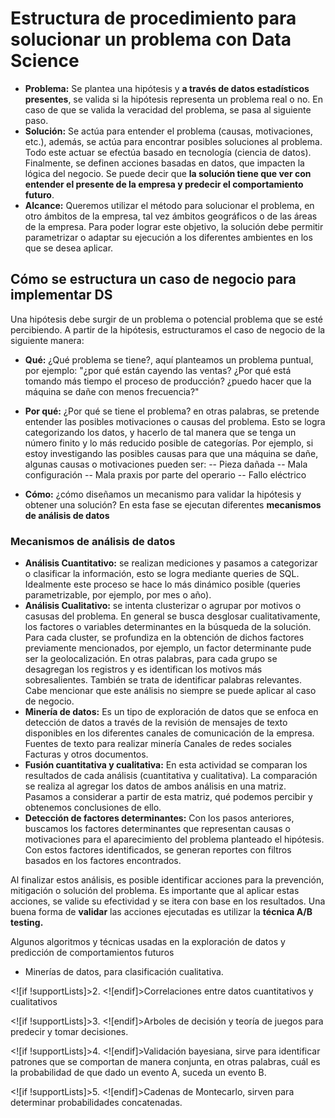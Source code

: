 # Estructura de procedimiento para solucionar un problema con Data Science

 - **Problema:** Se plantea una hipótesis y **a través de datos estadísticos presentes**, se valida si la hipótesis representa un problema real o no. En caso de que se valida la veracidad del problema, se pasa al siguiente paso.
 - **Solución:** Se actúa para entender el problema (causas, motivaciones, etc.), además, se actúa para encontrar posibles soluciones al problema. Todo este actuar se efectúa basado en tecnología (ciencia de datos). Finalmente, se definen acciones basadas en datos, que impacten la lógica del negocio. Se puede decir que **la solución tiene que ver con entender el presente de la empresa y predecir el comportamiento futuro**.
 - **Alcance:** Queremos utilizar el método para solucionar el problema, en otro ámbitos de la empresa, tal vez ámbitos geográficos o de las áreas de la empresa. Para poder lograr este objetivo, la solución debe permitir parametrizar o adaptar su ejecución a los diferentes ambientes en los que se desea aplicar.
## Cómo se estructura un caso de negocio para implementar DS

Una hipótesis debe surgir de un problema o potencial problema que se esté percibiendo. A partir de la hipótesis, estructuramos el caso de negocio de la siguiente manera:

 - **Qué:** ¿Qué problema se tiene?, aquí planteamos un problema puntual, por ejemplo: "¿por qué están cayendo las ventas? ¿Por qué está tomando más tiempo el proceso de producción? ¿puedo hacer que la máquina se dañe con menos frecuencia?"
 
 - **Por qué:** ¿Por qué se tiene el problema? en otras palabras, se pretende entender las posibles motivaciones o causas del problema. Esto se logra categorizando los datos, y hacerlo de tal manera que se tenga un número finito y lo más reducido posible de categorías. Por ejemplo, si estoy investigando las posibles causas para que una máquina se dañe, algunas causas o motivaciones pueden ser:
 -- Pieza dañada
 -- Mala configuración
 -- Mala praxis por parte del operario
 -- Fallo eléctrico
 
 - **Cómo:** ¿cómo diseñamos un mecanismo para validar la hipótesis y obtener una solución? En esta fase se ejecutan diferentes **mecanismos de análisis de datos**

### Mecanismos de análisis de datos

 - **Análisis Cuantitativo:** se realizan mediciones y pasamos a categorizar o clasificar la información, esto se logra mediante queries de SQL. Idealmente este proceso se hace lo más dinámico posible (queries parametrizable, por ejemplo, por mes o año).
 - **Análisis Cualitativo:** se intenta clusterizar o agrupar por motivos o casusas del problema. En general se busca desglosar cualitativamente, los factores o variables determinantes en la búsqueda de la solución. Para cada cluster, se profundiza en la obtención de dichos factores previamente mencionados, por ejemplo, un factor determinante pude ser la geolocalización. En otras palabras, para cada grupo se desagregan los registros y es identifican los motivos más sobresalientes. También se trata de identificar palabras relevantes. Cabe mencionar que este análisis no siempre se puede aplicar al caso de negocio.
 - **Minería de datos:** Es un tipo de exploración de datos que se enfoca en detección de datos a través de la revisión de mensajes de texto disponibles en los diferentes canales de comunicación de la empresa. Fuentes de texto para realizar minería Canales de redes sociales Facturas y otros documentos.
 - **Fusión cuantitativa y cualitativa:** En esta actividad se comparan los resultados de cada análisis (cuantitativa y cualitativa). La comparación se realiza al agregar los datos de ambos análisis en una matriz. Pasamos a considerar a partir de esta matriz, qué podemos percibir y obtenemos conclusiones de ello.
 - **Detección de factores determinantes:** Con los pasos anteriores, buscamos los factores determinantes que representan causas o motivaciones para el aparecimiento del problema planteado el hipótesis. Con estos factores identificados, se generan reportes con filtros basados en los factores encontrados.

Al finalizar estos análisis, es posible identificar acciones para la prevención, mitigación o solución del problema. Es importante que al aplicar estas acciones, se valide su efectividad y se itera con base en los resultados. Una buena forma de **validar** las acciones ejecutadas es utilizar la **técnica A/B testing.**

Algunos algoritmos y técnicas usadas en la exploración de datos y predicción de comportamientos futuros

 - Minerías de datos, para clasificación cualitativa.

<![if !supportLists]>2. <![endif]>Correlaciones entre datos cuantitativos y cualitativos

<![if !supportLists]>3. <![endif]>Arboles de decisión y teoría de juegos para predecir y tomar decisiones.

<![if !supportLists]>4. <![endif]>Validación bayesiana, sirve para identificar patrones que se comportan de manera conjunta, en otras palabras, cuál es la probabilidad de que dado un evento A, suceda un evento B.

<![if !supportLists]>5. <![endif]>Cadenas de Montecarlo, sirven para determinar probabilidades concatenadas.
<!--stackedit_data:
eyJoaXN0b3J5IjpbLTE0MzAwNTY4NzQsNDQ5MjAxNzQwLC0xNT
UwMTE4MTk3LC0xNDk2MTI5MzM0LC0xNjU3MjQ3MzI3LDEwMDE0
MzcxNiw2NDkwMTkwMjQsOTI1NzM4NDQ4LDE3NzA2ODIwMDAsNz
Y1NTQ4Njg2XX0=
-->